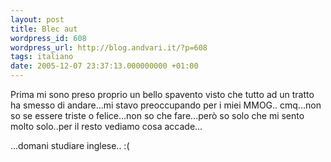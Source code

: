```yaml
---
layout: post
title: Blec aut
wordpress_id: 608
wordpress_url: http://blog.andvari.it/?p=608
tags: italiano
date: 2005-12-07 23:37:13.000000000 +01:00
---
```

<div class="boxblog">Prima mi sono preso proprio un bello spavento visto che tutto ad un tratto ha smesso di andare...mi stavo preoccupando per i miei MMOG.. cmq...non so se essere triste o felice...non so che fare...però so solo che mi sento molto solo..per il resto vediamo cosa accade...


...domani studiare inglese.. :(     <!--     <rdf:RDF xmlns:rdf="http://www.w3.org/1999/02/22-rdf-syntax-ns#"        xmlns:dc="http://purl.org/dc/elements/1.1/"       xmlns:trackback="http://madskills.com/public/xml/rss/module/trackback/"> <rdf :Description rdf:about="http://helios.splinder.com/post/6518451"       dc:identifier="http://helios.splinder.com/post/6518451"       dc:title=""       dc:subject=""       trackback:ping="http://www.splinder.com/trackback/6518451" />  --></div>
